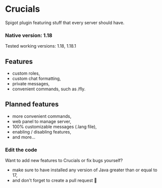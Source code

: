 # Crucials
Spigot plugin featuring stuff that every server should have.
### Native version: 1.18
Tested working versions: 1.18, 1.18.1
## Features
  - custom roles,
  - custom chat formatting,
  - private messages,
  - convenient commands, such as /fly.
## Planned features
  - more convenient commands,
  - web panel to manage server,
  - 100% customizable messages (.lang file),
  - enabling / disabling features,
  - and more...
### Edit the code
Want to add new features to Crucials or fix bugs yourself?
  - make sure to have installed any version of Java greater than or equal to 17,
  - and don't forget to create a pull request 🎉
